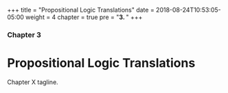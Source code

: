 +++
title = "Propositional Logic Translations"
date = 2018-08-24T10:53:05-05:00
weight = 4
chapter = true
pre = "<b>3. </b>"
+++
### Chapter 3

# Propositional Logic Translations

Chapter X tagline.